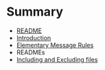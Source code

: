 # Summary

* [README](README.md)
* [Introduction](introduction.md)
* [Elementary Message Rules](elementary_message_rules.md)
* READMEs
* [Including and Excluding files](including_and_excluding_files.md)

